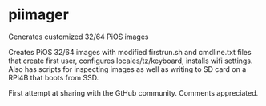 # piimager
Generates customized 32/64 PiOS images

Creates PiOS 32/64 images with modified firstrun.sh and cmdline.txt files that create first user, configures locales/tz/keyboard, installs wifi settings. Also has scripts for inspecting images as well as writing to SD card on a RPi4B that boots from SSD.

First attempt at sharing with the GtHub community. Comments appreciated.
